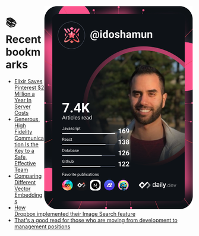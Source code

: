 <a href="https://app.daily.dev/idoshamun"><img src="https://raw.githubusercontent.com/idoshamun/idoshamun/devcard/devcard.svg" align='right' width="400" alt="Ido Shamun's Dev Card"/></a>

# 📚 Recent bookmarks
<!-- BOOKMARKS:START -->
- [Elixir Saves Pinterest $2 Million a Year In Server Costs](https://app.daily.dev/posts/y7stPc759?utm_source=rss&utm_medium=bookmarks&utm_campaign=28849d86070e4c099c877ab6837c61f0)
- [Generous, High Fidelity Communication Is the Key to a Safe, Effective Team](https://app.daily.dev/posts/jY7Oixiz1?utm_source=rss&utm_medium=bookmarks&utm_campaign=28849d86070e4c099c877ab6837c61f0)
- [Comparing Different Vector Embeddings](https://app.daily.dev/posts/eKwgijLdi?utm_source=rss&utm_medium=bookmarks&utm_campaign=28849d86070e4c099c877ab6837c61f0)
- [How Dropbox implemented their Image Search feature](https://app.daily.dev/posts/9wkgIznMt?utm_source=rss&utm_medium=bookmarks&utm_campaign=28849d86070e4c099c877ab6837c61f0)
- [That&#39;s a good read for those who are moving from development to management positions](https://app.daily.dev/posts/oYbrLxbDF?utm_source=rss&utm_medium=bookmarks&utm_campaign=28849d86070e4c099c877ab6837c61f0)
<!-- BOOKMARKS:END -->
